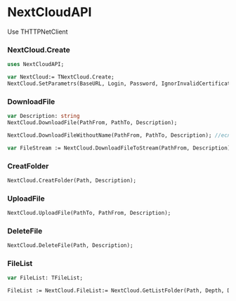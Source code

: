 # NextCloudAPI
Use THTTPNetClient

### NextCloud.Create
```Pascal
uses NextCloudAPI;

var NextCloud:= TNextCloud.Create;
NextCloud.SetParametrs(BaseURL, Login, Password, IgnorInvalidCertificate);
```

### DownloadFile
```Pascal
var Description: string 
NextCloud.DownloadFile(PathFrom, PathTo, Description);

NextCloud.DownloadFileWithoutName(PathFrom, PathTo, Description); //если нужно указать имя файла вручную

var FileStream := NextCloud.DownloadFileToStream(PathFrom, Description);
```

### CreatFolder
```Pascal 
NextCloud.CreatFolder(Path, Description);
```

### UploadFile
```Pascal 
NextCloud.UploadFile(PathTo, PathFrom, Description);
```

### DeleteFile
```Pascal 
NextCloud.DeleteFile(Path, Description);
```

### FileList 
```Pascal
var FileList: TFileList;

FileList := NextCloud.FileList:= NextCloud.GetListFolder(Path, Depth, Description);  // Depth not release
```
